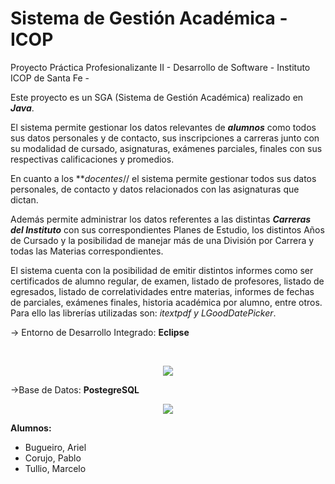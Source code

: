 # Sistema de Gestión Académica - ICOP
Proyecto Práctica Profesionalizante II - Desarrollo de Software - Instituto ICOP de Santa Fe -

Este proyecto es un SGA (Sistema de Gestión Académica) realizado en **_Java_**. 


El sistema permite gestionar los datos relevantes de **_alumnos_** como todos sus datos personales y de contacto, sus inscripciones a carreras junto con su modalidad de cursado, asignaturas, exámenes parciales, finales con sus respectivas calificaciones y promedios. 

En cuanto a los **_docentes_// el sistema permite gestionar todos sus datos personales, de contacto y datos relacionados con las asignaturas que dictan.

Además permite administrar los datos referentes a las distintas **_Carreras del Instituto_** con sus correspondientes Planes de Estudio, los distintos Años de Cursado y la posibilidad de manejar más de una División por Carrera y todas las Materias correspondientes.


El sistema cuenta con la posibilidad de emitir distintos informes como ser certificados de alumno regular, de examen, listado de profesores, listado de egresados, listado de correlatividades entre materias, informes de fechas de parciales, exámenes finales, historia académica por alumno, entre otros.
<br>Para ello las librerías utilizadas son: *itextpdf y LGoodDatePicker*.

-> Entorno de Desarrollo Integrado: **Eclipse**


<br>
<p align="center">
  <img src="https://user-images.githubusercontent.com/70410313/142468305-70471062-c9e4-464e-9215-e98c1262a693.PNG">
</p>



->Base de Datos: **PostegreSQL**
<br>
<p align="center">
  <img src="https://user-images.githubusercontent.com/70410313/142468974-54ddef94-a21c-48da-bbd0-d5c3d972d277.PNG">
</p>




**Alumnos:**
- Bugueiro, Ariel
- Corujo, Pablo
- Tullio, Marcelo
